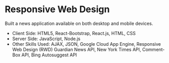 # Responsive Web Design

Built a news application available on both desktop and mobile devices.<br>
- Client Side: HTML5, React-Bootstrap, React.js, HTML, CSS<br>
- Server Side: JavaScript, Node.js<br>
- Other Skills Used: AJAX, JSON, Google Cloud App Engine, Responsive Web Design (RWD) Guardian News API, New York Times API, Comment-Box API, Bing Autosuggest API
